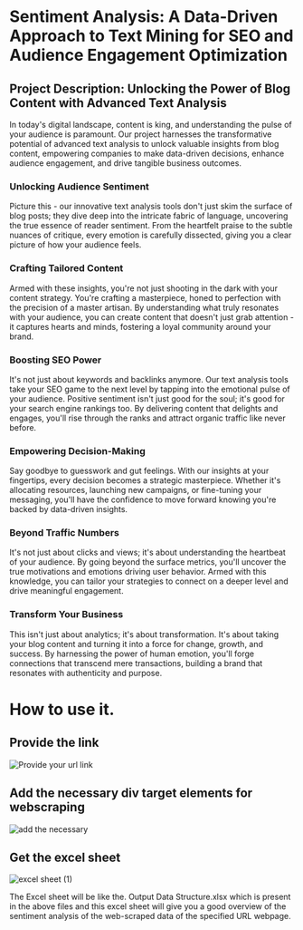 # Sentiment Analysis: A Data-Driven Approach to Text Mining for SEO and Audience Engagement Optimization

## Project Description: Unlocking the Power of Blog Content with Advanced Text Analysis

In today's digital landscape, content is king, and understanding the pulse of your audience is paramount. Our project harnesses the transformative potential of advanced text analysis to unlock valuable insights from blog content, empowering companies to make data-driven decisions, enhance audience engagement, and drive tangible business outcomes.

### Unlocking Audience Sentiment
Picture this - our innovative text analysis tools don't just skim the surface of blog posts; they dive deep into the intricate fabric of language, uncovering the true essence of reader sentiment. From the heartfelt praise to the subtle nuances of critique, every emotion is carefully dissected, giving you a clear picture of how your audience feels.

### Crafting Tailored Content
Armed with these insights, you're not just shooting in the dark with your content strategy. You're crafting a masterpiece, honed to perfection with the precision of a master artisan. By understanding what truly resonates with your audience, you can create content that doesn't just grab attention - it captures hearts and minds, fostering a loyal community around your brand.

### Boosting SEO Power
It's not just about keywords and backlinks anymore. Our text analysis tools take your SEO game to the next level by tapping into the emotional pulse of your audience. Positive sentiment isn't just good for the soul; it's good for your search engine rankings too. By delivering content that delights and engages, you'll rise through the ranks and attract organic traffic like never before.

### Empowering Decision-Making
Say goodbye to guesswork and gut feelings. With our insights at your fingertips, every decision becomes a strategic masterpiece. Whether it's allocating resources, launching new campaigns, or fine-tuning your messaging, you'll have the confidence to move forward knowing you're backed by data-driven insights.

### Beyond Traffic Numbers
It's not just about clicks and views; it's about understanding the heartbeat of your audience. By going beyond the surface metrics, you'll uncover the true motivations and emotions driving user behavior. Armed with this knowledge, you can tailor your strategies to connect on a deeper level and drive meaningful engagement.

### Transform Your Business
This isn't just about analytics; it's about transformation. It's about taking your blog content and turning it into a force for change, growth, and success. By harnessing the power of human emotion, you'll forge connections that transcend mere transactions, building a brand that resonates with authenticity and purpose.

# How to use it.

## Provide the link
![Provide your url link](https://github.com/Disciplined-22/Web-Scraping-and-Sentiment-Analysis/assets/129745308/bc575e29-9e96-472c-9ebc-1187a7aad621)

## Add the necessary div target elements for webscraping
![add  the necessary](https://github.com/Disciplined-22/Web-Scraping-and-Sentiment-Analysis/assets/129745308/2c3ba73e-2f28-46f7-b43d-3abfe8cd482b)

## Get the excel sheet
![excel sheet (1)](https://github.com/Disciplined-22/Web-Scraping-and-Sentiment-Analysis/assets/129745308/867e1f5b-c3c6-4e95-bd1b-235080900e89)

The Excel sheet will be like the. Output Data Structure.xlsx which is present in the above files and this excel sheet will give you a good overview of the sentiment analysis of the web-scraped data of the specified URL webpage.

